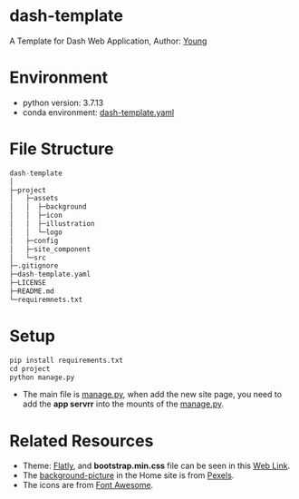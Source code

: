 # dash-template
A Template for Dash Web Application, Author: [Young](mailto:wzyjsha@163.com)

# Environment
- python version: 3.7.13
- conda environment: [dash-template.yaml](dash-template.yaml)  

# File Structure
```python
dash-template
│
├─project  
│   ├─assets  
│   │  ├─background  
│   │  ├─icon  
│   │  ├─illustration  
│   │  └─logo  
│   ├─config  
│   ├─site_component  
│   └─src  
├─.gitignore
├─dash-template.yaml
├─LICENSE
├─README.md
└─requiremnets.txt
```

# Setup
```python
pip install requirements.txt
cd project
python manage.py
```
- The main file is [manage.py](project/manage.py), when add the new site page, you need to add the **app servrr** into the mounts of the [manage.py](project/manage.py).


# Related Resources
- Theme: [Flatly](https://bootswatch.com/flatly/), and **bootstrap.min.css** file can be seen in this [Web Link](https://bootswatch.com/5/flatly/bootstrap.min.css).
- The [background-picture](project/assets/background/pexels-prakash-aryal-38326.jpg) in the Home site is from [Pexels](https://images.pexels.com/photos/38326/pexels-photo-38326.jpeg?auto=compress&cs=tinysrgb&w=600).
- The icons are from [Font Awesome](https://fontawesome.com/icons).